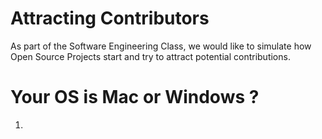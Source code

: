 # Attracting Contributors 
As part of the Software Engineering Class, we would like to simulate how Open Source Projects start and try to attract potential contributions. 

# Your OS is Mac or Windows ? 
1.
